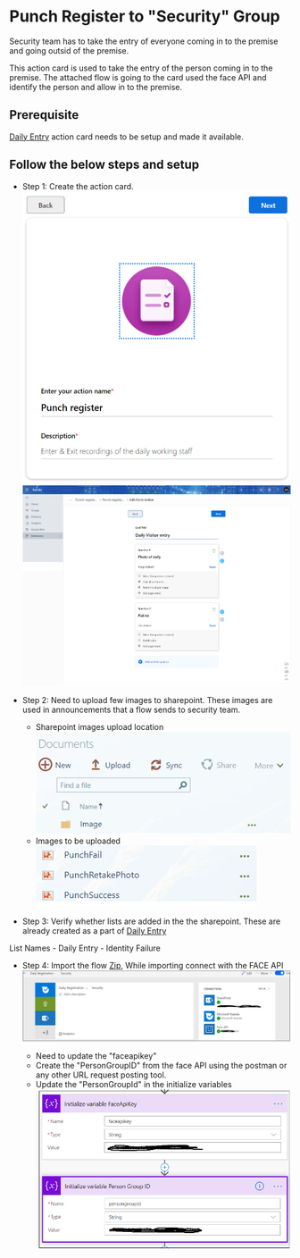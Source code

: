# Punch Register to "Security" Group

Security team has to take the entry of everyone coming in to the premise and going outsid of the premise.

This action card is used to take the entry of the person coming in to the premise. The attached flow is going to the card used the face API and identify the person and allow in to the premise. 

## Prerequisite 
[Daily Entry](DailyEntryRegistration.md) action card needs to be setup and made it available.

## Follow the below steps and setup
- Step 1: Create the action card.
 ![Step 1](Media/PunchRegister/ActionCardForm.png)
 ![Step 2](Media/PunchRegister/ActionCardQuestions.png)

- Step 2: Need to upload few images to sharepoint. These images are used in announcements that a flow sends to security team.
    - Sharepoint images upload location
    ![Step 2.1](Media/GateEntry/SharepointImagesFolder.png)
    - Images to be uploaded
    ![Step 2.2](Media/PunchRegister/SharepointImages.png)

- Step 3: Verify whether lists are added in the the sharepoint. These are already created as a part of [Daily Entry](DailyEntryRegistration.md)

List Names
    - Daily Entry
    - Identity Failure

- Step 4: Import the flow [Zip](Media/PunchRegister/PunchRegister_20190323083800.zip), While importing connect with the FACE API 
![FlowSetup](Media/DailyRegistration/Flow.png)

    - Need to update the "faceapikey"
    - Create the "PersonGroupID" from the face API using the postman or any other URL request posting tool.
    - Update the "PersonGroupId" in the initialize variables
![FlowUpdate](Media/DailyRegistration/FlowUpdate.png)
